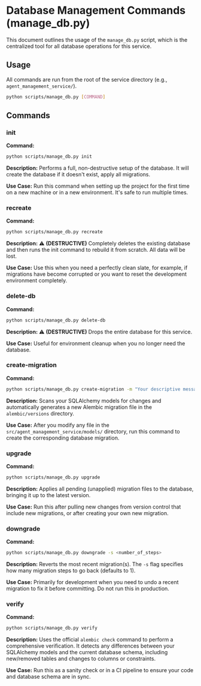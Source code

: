 # Database Management Commands (manage_db.py)

This document outlines the usage of the `manage_db.py` script, which is the centralized tool for all database operations for this service.

## Usage

All commands are run from the root of the service directory (e.g., `agent_management_service/`).

```bash
python scripts/manage_db.py [COMMAND]
```

## Commands

### init

**Command:**

```bash
python scripts/manage_db.py init
```

**Description:** Performs a full, non-destructive setup of the database. It will create the database if it doesn't exist, apply all migrations.

**Use Case:** Run this command when setting up the project for the first time on a new machine or in a new environment. It's safe to run multiple times.

### recreate

**Command:**

```bash
python scripts/manage_db.py recreate
```

**Description:** ⚠️ **(DESTRUCTIVE)** Completely deletes the existing database and then runs the init command to rebuild it from scratch. All data will be lost.

**Use Case:** Use this when you need a perfectly clean slate, for example, if migrations have become corrupted or you want to reset the development environment completely.

### delete-db

**Command:**

```bash
python scripts/manage_db.py delete-db
```

**Description:** ⚠️ **(DESTRUCTIVE)** Drops the entire database for this service.

**Use Case:** Useful for environment cleanup when you no longer need the database.

### create-migration

**Command:**

```bash
python scripts/manage_db.py create-migration -m "Your descriptive message"
```

**Description:** Scans your SQLAlchemy models for changes and automatically generates a new Alembic migration file in the `alembic/versions` directory.

**Use Case:** After you modify any file in the `src/agent_management_service/models/` directory, run this command to create the corresponding database migration.

### upgrade

**Command:**

```bash
python scripts/manage_db.py upgrade
```

**Description:** Applies all pending (unapplied) migration files to the database, bringing it up to the latest version.

**Use Case:** Run this after pulling new changes from version control that include new migrations, or after creating your own new migration.

### downgrade

**Command:**

```bash
python scripts/manage_db.py downgrade -s <number_of_steps>
```

**Description:** Reverts the most recent migration(s). The `-s` flag specifies how many migration steps to go back (defaults to 1).

**Use Case:** Primarily for development when you need to undo a recent migration to fix it before committing. Do not run this in production.

### verify

**Command:**

```bash
python scripts/manage_db.py verify
```

**Description:** Uses the official `alembic check` command to perform a comprehensive verification. It detects any differences between your SQLAlchemy models and the current database schema, including new/removed tables and changes to columns or constraints.

**Use Case:** Run this as a sanity check or in a CI pipeline to ensure your code and database schema are in sync.
